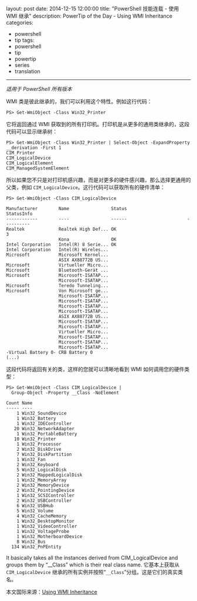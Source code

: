 ﻿layout: post
date: 2014-12-15 12:00:00
title: "PowerShell 技能连载 - 使用 WMI 继承"
description: PowerTip of the Day - Using WMI Inheritance
categories:
- powershell
- tip
tags:
- powershell
- tip
- powertip
- series
- translation
---
_适用于 PowerShell 所有版本_

WMI 类是彼此继承的，我们可以利用这个特性。例如这行代码：

    PS> Get-WmiObject -Class Win32_Printer 

它将返回通过 WMI 获取到的所有打印机。打印机是从更多的通用类继承的，这段代码可以显示继承树：

    PS> Get-WmiObject -Class Win32_Printer | Select-Object -ExpandProperty __derivation -First 1
    CIM_Printer
    CIM_LogicalDevice
    CIM_LogicalElement
    CIM_ManagedSystemElement 

所以如果您不只是对打印机感兴趣，而是对更多的硬件感兴趣，那么选择更通用的父类，例如 `CIM_LogicalDevice`。这行代码可以获取所有的硬件清单：

    PS> Get-WmiObject -Class CIM_LogicalDevice
    
    Manufacturer        Name                Status                       StatusInfo
    ------------        ----                ------                       ----------
    Realtek             Realtek High Def... OK                                    3
                        Kona                OK                                     
    Intel Corporation   Intel(R) 8 Serie... OK                                     
    Intel Corporation   Intel(R) Wireles...                                        
    Microsoft           Microsoft Kernel...                                        
                        ASIX AX88772B US...                                        
    Microsoft           Virtueller Micro...                                        
    Microsoft           Bluetooth-Gerät ...                                        
    Microsoft           Microsoft-ISATAP...                                        
                        Microsoft-ISATAP...                                        
    Microsoft           Teredo Tunneling...                                        
    Microsoft           Von Microsoft ge...                                        
                        Microsoft-ISATAP...                                        
                        Microsoft-ISATAP...                                        
                        Microsoft-ISATAP...                                        
                        Microsoft-ISATAP...                                        
                        ASIX AX88772B US...                                        
                        Microsoft-ISATAP...                                        
                        Microsoft-ISATAP...                                        
                        Virtueller Micro...                                        
                        Microsoft-ISATAP...                                        
                        Microsoft-ISATAP...                                        
                        Microsoft-ISATAP...                                        
    -Virtual Battery 0- CRB Battery 0   
    (...)        

这段代码将返回有关的类，这样的您就可以清晰地看到 WMI 如何调用您的硬件类型：

     
    PS> Get-WmiObject -Class CIM_LogicalDevice |
      Group-Object -Property __Class -NoElement
    
    Count Name                     
    ----- ----                     
        1 Win32_SoundDevice        
        1 Win32_Battery            
        1 Win32_IDEController      
       20 Win32_NetworkAdapter     
        1 Win32_PortableBattery    
       10 Win32_Printer            
        1 Win32_Processor          
        2 Win32_DiskDrive          
        7 Win32_DiskPartition      
        1 Win32_Fan                
        2 Win32_Keyboard           
        5 Win32_LogicalDisk        
        2 Win32_MappedLogicalDisk  
        1 Win32_MemoryArray        
        2 Win32_MemoryDevice       
        2 Win32_PointingDevice     
        1 Win32_SCSIController     
        2 Win32_USBController      
        6 Win32_USBHub             
        5 Win32_Volume             
        4 Win32_CacheMemory        
        1 Win32_DesktopMonitor     
        1 Win32_VideoController    
        1 Win32_VoltageProbe       
        1 Win32_MotherboardDevice  
        8 Win32_Bus                
      134 Win32_PnPEntity    
    

It basically takes all the instances derived from CIM_LogicalDevice and groups them by “__Class” which is their real class name.
它基本上获取从 `CIM_LogicalDevice` 继承的所有实例并按照“`__Class`”分组。这是它们的真实类名。

<!--more-->
本文国际来源：[Using WMI Inheritance](http://community.idera.com/powershell/powertips/b/tips/posts/using-wmi-inheritance)
